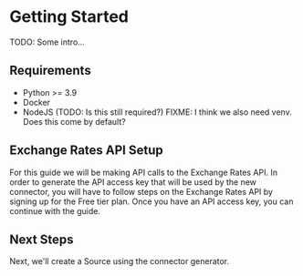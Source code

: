 # Getting Started
TODO: Some intro...

## Requirements
- Python >= 3.9
- Docker
- NodeJS (TODO: Is this still required?)
FIXME: I think we also need venv. Does this come by default?

## Exchange Rates API Setup
For this guide we will be making API calls to the Exchange Rates API. In order to generate the API access key that will be used by the new connector, you will have to follow steps on the Exchange Rates API by signing up for the Free tier plan. Once you have an API access key, you can continue with the guide.


## Next Steps
Next, we'll create a Source using the connector generator.